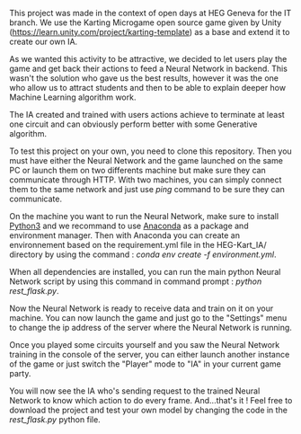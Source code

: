 This project was made in the context of open days at HEG Geneva for the IT branch. We use the Karting Microgame open source game given by Unity (https://learn.unity.com/project/karting-template) as a base and extend it to create our own IA.

As we wanted this activity to be attractive, we decided to let users play the game and get back their actions to feed a Neural Network in backend. This wasn't the solution who gave us the best results, however it was the one who allow us to attract students and then to be able to explain deeper how Machine Learning algorithm work.

The IA created and trained with users actions achieve to terminate at least one circuit and can obviously perform better with some Generative algorithm.

To test this project on your own, you need to clone this repository. Then you must have either the Neural Network and the game launched on the same PC or launch them on two differents machine but make sure they can communicate through HTTP. With two machines, you can simply connect them to the same network and just use *ping* command to be sure they can communicate.

On the machine you want to run the Neural Network, make sure to install [Python3](https://www.python.org/downloads/) and we recommand to use [Anaconda](https://www.anaconda.com/) as a package and environment manager. Then with Anaconda you can create an environnement based on the requirement.yml file in the HEG-Kart_IA/ directory by using the command : *conda env create -f environment.yml*.

When all dependencies are installed, you can run the main python Neural Network script by using this command in command prompt : *python rest_flask.py*.

Now the Neural Network is ready to receive data and train on it on your machine. You can now launch the game and just go to the "Settings" menu to change the ip address of the server where the Neural Network is running.

Once you played some circuits yourself and you saw the Neural Network training in the console of the server, you can either launch another instance of the game or just switch the "Player" mode to "IA" in your current game party.

You will now see the IA who's sending request to the trained Neural Network to know which action to do every frame. And...that's it ! Feel free to download the project and test your own model by changing the code in the *rest_flask.py* python file.